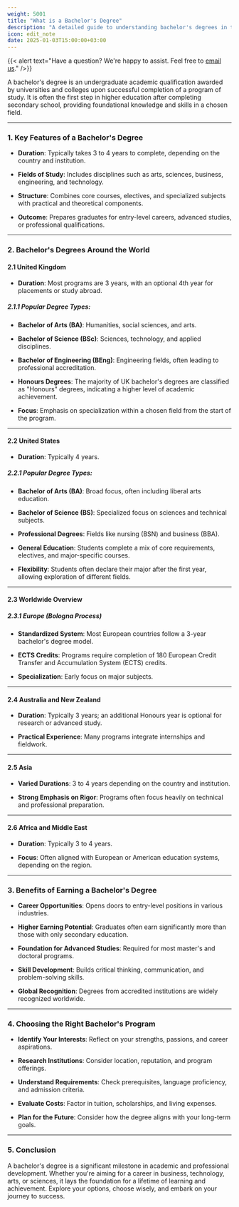 ```yaml
---
weight: 5001
title: "What is a Bachelor's Degree"
description: "A detailed guide to understanding bachelor's degrees in the UK, USA, and globally."
icon: edit_note
date: 2025-01-03T15:00:00+03:00
---
```


{{< alert text="Have a question? We're happy to assist. Feel free to [email us](mailto:support@highereduspot.com)." />}}

A bachelor's degree is an undergraduate academic qualification awarded by universities and colleges upon successful completion of a program of study. It is often the first step in higher education after completing secondary school, providing foundational knowledge and skills in a chosen field.

---

### 1. **Key Features of a Bachelor's Degree**

- **Duration**: Typically takes 3 to 4 years to complete, depending on the country and institution.

- **Fields of Study**: Includes disciplines such as arts, sciences, business, engineering, and technology.

- **Structure**: Combines core courses, electives, and specialized subjects with practical and theoretical components.

- **Outcome**: Prepares graduates for entry-level careers, advanced studies, or professional qualifications.

---

### 2. **Bachelor's Degrees Around the World**

#### 2.1 **United Kingdom**

- **Duration**: Most programs are 3 years, with an optional 4th year for placements or study abroad.

##### 2.1.1 **Popular Degree Types**:

- **Bachelor of Arts (BA)**: Humanities, social sciences, and arts.

- **Bachelor of Science (BSc)**: Sciences, technology, and applied disciplines.

- **Bachelor of Engineering (BEng)**: Engineering fields, often leading to professional accreditation.

- **Honours Degrees**: The majority of UK bachelor's degrees are classified as "Honours" degrees, indicating a higher level of academic achievement.

- **Focus**: Emphasis on specialization within a chosen field from the start of the program.

---

#### 2.2 **United States**

- **Duration**: Typically 4 years.

##### 2.2.1 **Popular Degree Types**:

- **Bachelor of Arts (BA)**: Broad focus, often including liberal arts education.

- **Bachelor of Science (BS)**: Specialized focus on sciences and technical subjects.

- **Professional Degrees**: Fields like nursing (BSN) and business (BBA).

- **General Education**: Students complete a mix of core requirements, electives, and major-specific courses.

- **Flexibility**: Students often declare their major after the first year, allowing exploration of different fields.

---

#### 2.3 **Worldwide Overview**

##### 2.3.1 **Europe (Bologna Process)**

- **Standardized System**: Most European countries follow a 3-year bachelor's degree model.

- **ECTS Credits**: Programs require completion of 180 European Credit Transfer and Accumulation System (ECTS) credits.

- **Specialization**: Early focus on major subjects.

---

#### 2.4 **Australia and New Zealand**

- **Duration**: Typically 3 years; an additional Honours year is optional for research or advanced study.

- **Practical Experience**: Many programs integrate internships and fieldwork.

---

#### 2.5 **Asia**

- **Varied Durations**: 3 to 4 years depending on the country and institution.

- **Strong Emphasis on Rigor**: Programs often focus heavily on technical and professional preparation.

---

#### 2.6 **Africa and Middle East**

- **Duration**: Typically 3 to 4 years.

- **Focus**: Often aligned with European or American education systems, depending on the region.

---

### 3. **Benefits of Earning a Bachelor's Degree**

- **Career Opportunities**: Opens doors to entry-level positions in various industries.

- **Higher Earning Potential**: Graduates often earn significantly more than those with only secondary education.

- **Foundation for Advanced Studies**: Required for most master's and doctoral programs.

- **Skill Development**: Builds critical thinking, communication, and problem-solving skills.

- **Global Recognition**: Degrees from accredited institutions are widely recognized worldwide.

---

### 4. **Choosing the Right Bachelor's Program**

- **Identify Your Interests**: Reflect on your strengths, passions, and career aspirations.

- **Research Institutions**: Consider location, reputation, and program offerings.

- **Understand Requirements**: Check prerequisites, language proficiency, and admission criteria.

- **Evaluate Costs**: Factor in tuition, scholarships, and living expenses.

- **Plan for the Future**: Consider how the degree aligns with your long-term goals.

---

### 5. **Conclusion**

A bachelor's degree is a significant milestone in academic and professional development. Whether you're aiming for a career in business, technology, arts, or sciences, it lays the foundation for a lifetime of learning and achievement. Explore your options, choose wisely, and embark on your journey to success.